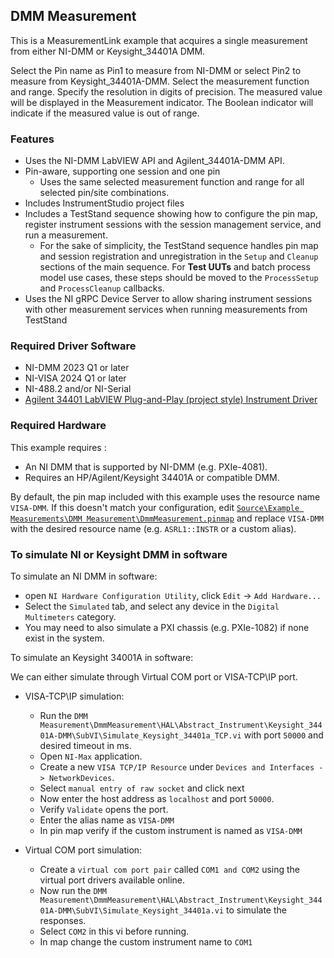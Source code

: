 ## DMM Measurement 

This is a MeasurementLink example that acquires a single measurement from either NI-DMM or Keysight_34401A DMM.

Select the Pin name as Pin1 to measure from NI-DMM or select Pin2 to measure from Keysight_34401A-DMM.
Select the measurement function and range.
Specify the resolution in digits of precision.
  The measured value will be displayed in the Measurement indicator.
  The Boolean indicator will indicate if the measured value is out of range.

### Features

- Uses the NI-DMM LabVIEW API and Agilent_34401A-DMM API.
- Pin-aware, supporting one session and one pin
  - Uses the same selected measurement function and range for all selected pin/site combinations.
- Includes InstrumentStudio project files
- Includes a TestStand sequence showing how to configure the pin map, register
  instrument sessions with the session management service, and run a measurement.
  - For the sake of simplicity, the TestStand sequence handles pin map and session registration and unregistration in the `Setup` and `Cleanup` sections of the main sequence. For **Test UUTs** and batch process model use cases, these steps should be moved to the `ProcessSetup` and `ProcessCleanup` callbacks.
- Uses the NI gRPC Device Server to allow sharing instrument sessions with other 
  measurement services when running measurements from TestStand

### Required Driver Software

- NI-DMM 2023 Q1 or later
- NI-VISA 2024 Q1 or later
- NI-488.2 and/or NI-Serial
- [Agilent 34401 LabVIEW Plug-and-Play (project style) Instrument Driver](https://sine.ni.com/apps/utf8/niid_web_display.download_page?p_id_guid=014E7F05D12C6F8BE0440003BA7CCD71)

### Required Hardware

This example requires :

- An NI DMM that is supported by NI-DMM (e.g. PXIe-4081).
- Requires an HP/Agilent/Keysight 34401A or compatible DMM.

By default, the pin map included with this example uses the resource name
`VISA-DMM`. If this doesn't match your configuration, edit [`Source\Example Measurements\DMM Measurement\DmmMeasurement.pinmap`](./DmmMeasurement.pinmap) and
replace `VISA-DMM` with the desired resource name (e.g. `ASRL1::INSTR`
or a custom alias).

### To simulate NI or Keysight DMM in software

To simulate an NI DMM in software:

- open `NI Hardware Configuration Utility`, click `Edit` -> `Add Hardware...`
- Select the `Simulated` tab, and select any device in the `Digital Multimeters` category.
- You may need to also simulate a PXI chassis (e.g. PXIe-1082) if none exist in the system.

To simulate an Keysight 34001A in software:

We can either simulate through Virtual COM port or VISA-TCP\IP port.

- VISA-TCP\IP simulation:
  
  - Run the `DMM Measurement\DmmMeasurement\HAL\Abstract_Instrument\Keysight_34401A-DMM\SubVI\Simulate_Keysight_34401a_TCP.vi` with port `50000` and desired timeout in ms.
  - Open `NI-Max` application.
  - Create a new `VISA TCP/IP Resource` under `Devices and Interfaces -> NetworkDevices`.
  - Select `manual entry of raw socket` and click next
  - Now enter the host address as `localhost` and port `50000`.
  - Verify `Validate` opens the port.
  - Enter the alias name as `VISA-DMM`
  - In pin map verify if the custom instrument is named as `VISA-DMM`

- Virtual COM port simulation:
  - Create a `virtual com port pair` called `COM1 and COM2` using the virtual port drivers available online.
  - Now run the `DMM Measurement\DmmMeasurement\HAL\Abstract_Instrument\Keysight_34401A-DMM\SubVI\Simulate_Keysight_34401a.vi` to simulate the responses.
  - Select `COM2` in this vi before running.
  - In map change the custom instrument name to `COM1`
